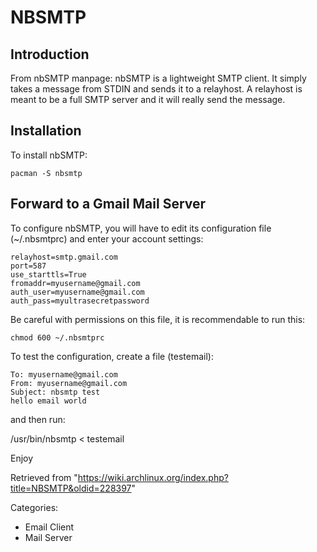 NBSMTP
======

Introduction
------------

From nbSMTP manpage: nbSMTP is a lightweight SMTP client. It simply
takes a message from STDIN and sends it to a relayhost. A relayhost is
meant to be a full SMTP server and it will really send the message.

Installation
------------

To install nbSMTP:

    pacman -S nbsmtp

Forward to a Gmail Mail Server
------------------------------

To configure nbSMTP, you will have to edit its configuration file
(~/.nbsmtprc) and enter your account settings:

    relayhost=smtp.gmail.com
    port=587
    use_starttls=True
    fromaddr=myusername@gmail.com
    auth_user=myusername@gmail.com
    auth_pass=myultrasecretpassword

Be careful with permissions on this file, it is recommendable to run
this:

    chmod 600 ~/.nbsmtprc

To test the configuration, create a file (testemail):

    To: myusername@gmail.com
    From: myusername@gmail.com
    Subject: nbsmtp test
    hello email world

and then run:

/usr/bin/nbsmtp < testemail

Enjoy

Retrieved from
"https://wiki.archlinux.org/index.php?title=NBSMTP&oldid=228397"

Categories:

-   Email Client
-   Mail Server
